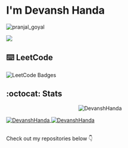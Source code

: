 # I'm Devansh Handa



<!--
**DevanshHanda/DevanshHanda** is a ✨ _special_ ✨ repository because its `README.md` (this file) appears on your GitHub profile.

Here are some ideas to get you started:

- 🔭 I’m currently working on ...
- 🌱 I’m currently learning ...
- 👯 I’m looking to collaborate on ...
- 🤔 I’m looking for help with ...
- 💬 Ask me about ...
- 📫 How to reach me: ...
- 😄 Pronouns: ...
- ⚡ Fun fact: ...
-->




<p align="left"> <img src="https://komarev.com/ghpvc/?username=DevanshHanda&label=Profile%20views&color=32CD32&style=flat-the-badge" alt="pranjal_goyal" /> </p>


[<img src="https://img.shields.io/badge/linkedin-%230077B5.svg?&style=for-the-badge&logo=linkedin&logoColor=white">](https://www.linkedin.com/in/devansh-handa/)


## :keyboard: LeetCode

<img src="https://leetcode-badge-showcase.vercel.app/api?username=devanshhandaji&theme=dark&border=border" alt="LeetCode Badges"/>

## :octocat: Stats

<p align=center >
<img src="https://github-readme-streak-stats.herokuapp.com?user=DevanshHanda&theme=dark&hide_border=true&date_format=j%20M%5B%20Y%5D" alt="DevanshHanda"/> 
</p>

<a href="https://github.com/anuraghazra/convoychat">
  <img align="center" src="https://github-readme-stats.vercel.app/api?username=DevanshHanda&show_icons=true&locale=en&theme=dark" alt="DevanshHanda" />
</a>
<a href="https://github.com/anuraghazra/github-readme-stats">
  <img align="center" src="https://github-readme-stats.vercel.app/api/top-langs?username=DevanshHanda&show_icons=true&locale=en&layout=compact&theme=dark" alt="DevanshHanda" />
</a>
<!-- <p align=center >
<img align="center" src="https://github-readme-stats.vercel.app/api/top-langs?username=horizenight&show_icons=true&locale=en&layout=compact&theme=dark" alt="KshitijRoodkee" />

&nbsp;<img align="center" src="https://github-readme-stats.vercel.app/api?username=DevanshHanda&show_icons=true&locale=en&theme=dark" alt="DevanshHanda" />

</p> -->
<br>
<br>

<p>
Check out my repositories below 👇
</p>
</div>
